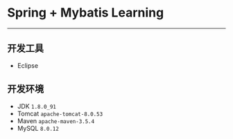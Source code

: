 # Spring + Mybatis Learning

---

## 开发工具

- Eclipse

## 开发环境

- JDK `1.8.0_91`
- Tomcat `apache-tomcat-8.0.53`
- Maven `apache-maven-3.5.4`
- MySQL `8.0.12`

